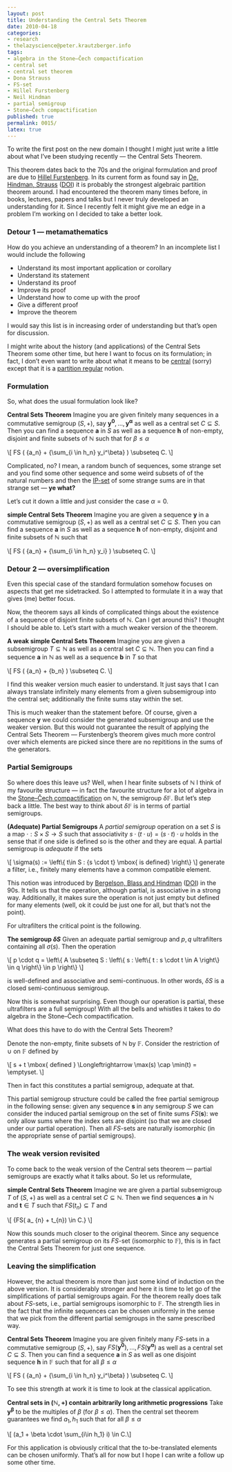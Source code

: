 ```yaml
---
layout: post
title: Understanding the Central Sets Theorem
date: 2010-04-18
categories:
- research
- thelazyscience@peter.krautzberger.info
tags:
- algebra in the Stone–Čech compactification
- central set
- central set theorem
- Dona Strauss
- FS-set
- Hillel Furstenberg
- Neil Hindman
- partial semigroup
- Stone–Čech compactification
published: true
permalink: 0015/
latex: true
---
```


To write the first post on the new domain I thought I might just write a little about what I’ve been studying recently — the Central Sets Theorem.

This theorem dates back to the 70s and the original formulation and proof are due to [Hillel Furstenberg](http://en.wikipedia.org/wiki/Hillel_Furstenberg). In its current form as found say in [De, Hindman, Strauss](http://nhindman.us/research/newcentral.pdf) ([DOI](http://doi.org/10.4064/fm199-2-5)) it is probably the strongest algebraic partition theorem around. I had encountered the theorem many times before, in books, lectures, papers and talks but I never truly developed an understanding for it. Since I recently felt it might give me an edge in a problem I’m working on I decided to take a better look.

### Detour 1 — metamathematics

How do you achieve an understanding of a theorem? In an incomplete list I would include the following

* Understand its most important application or corollary
* Understand its statement
* Understand its proof
* Improve its proof
* Understand how to come up with the proof
* Give a different proof
* Improve the theorem

I would say this list is in increasing order of understanding but that’s open for discussion.

I might write about the history (and applications) of the Central Sets Theorem some other time, but here I want to focus on its formulation; in fact, I don’t even want to write about what it means to be [central](http://en.wikipedia.org/wiki/Partition_regularity) (sorry) except that it is a [partition regular](http://en.wikipedia.org/wiki/Partition_regularity) notion.

### Formulation

So, what does the usual formulation look like?

**Central Sets Theorem**
 Imagine you are given finitely many sequences in a commutative semigroup $(S,+)$, say $\mathbf{y^0}, \ldots, \mathbf{y^\alpha}$ as well as a central set $C \subseteq S$.
 Then you can find a sequence $\mathbf{a}$ in $S$ as well as a sequence $\mathbf{h}$ of non-empty, disjoint and finite subsets of $\mathbb{N}$ such that for $\beta \leq \alpha$

 \\[ FS ( {a_n} + {\sum_{i \in h_n} y_i^\beta} ) \subseteq C. \\]

Complicated, no? I mean, a random bunch of sequences, some strange set and you find some other sequence and some weird subsets of of the natural numbers and then the [IP-set](http://en.wikipedia.org/wiki/IP_set) of some strange sums are in that strange set — **ye what?**

Let’s cut it down a little and just consider the case $\alpha = 0$.

**simple Central Sets Theorem**
 Imagine you are given a sequence $\mathbf{y}$ in a commutative semigroup $(S,+)$ as well as a central set $C \subseteq S$.
 Then you can find a sequence $\mathbf{a}$ in $S$ as well as a sequence $\mathbf{h}$ of non-empty, disjoint and finite subsets of $\mathbb{N}$ such that

 \\[ FS ( {a_n} + {\sum_{i \in h_n} y_i} ) \subseteq C. \\]

### Detour 2 — oversimplification

Even this special case of the standard formulation somehow focuses on aspects that get me sidetracked. So I attempted to formulate it in a way that gives (me) better focus.

Now, the theorem says all kinds of complicated things about the existence of a sequence of disjoint finite subsets of $\mathbb{N}$. Can I get around this? I thought I should be able to. Let’s start with a much weaker version of the theorem.

**A weak simple Central Sets Theorem**
 Imagine you are given a subsemigroup $T \subseteq \mathbb{N}$ as well as a central set $C \subseteq \mathbb{N}$.
 Then you can find a sequence $\mathbf{a}$ in $\mathbb{N}$ as well as a sequence $\mathbf{b}$ in $T$ so that

 \\[ FS ( {a_n} + {b_n} ) \subseteq C. \\]

I find this weaker version much easier to understand. It just says that I can always translate infinitely many elements from a given subsemigroup into the central set; additionally the finite sums stay within the set.

This is much weaker than the statement before. Of course, given a sequence $\mathbf{y}$ we could consider the generated subsemigroup and use the weaker version. But this would not guarantee the result of applying the Central Sets Theorem — Furstenberg’s theorem gives much more control over which elements are picked since there are no repititions in the sums of the generators.

### Partial Semigroups

So where does this leave us? Well, when I hear finite subsets of $\mathbb{N}$ I think of my favourite structure — in fact the favourite structure for a lot of algebra in the [Stone–Čech compactification](http://en.wikipedia.org/wiki/Stone%E2%80%93%C4%8Cech_compactification#Addition_on_the_Stone.E2.80.93.C4.8Cech_compactification_of_the_naturals) on $\mathbb{N}$, the semigroup $\delta \mathbb{F}$. But let’s step back a little. The best way to think about $\delta \mathbb{F}$ is in terms of partial semigroups.

**(Adequate) Partial Semigroups**
 A _partial semigroup_ operation on a set $S$ is a map $\cdot: S \times S \rightarrow S$ such that associativity $s \cdot (t \cdot u) = (s \cdot t) \cdot u$ holds in the sense that if one side is defined so is the other and they are equal. A partial semigroup is _adequate_ if the sets

 \\[
 \sigma(s) := \left\\{ t\in S : {s \cdot t} \mbox{ is defined} \right\\}
 \\]   generate a filter, i.e., finitely many elements have a common compatible element.

This notion was introduced by [Bergelson, Blass and Hindman](http://www.math.lsa.umich.edu/~ablass/bbh.pdf) ([DOI](http://doi.org/10.1112/plms/s3-68.3.449)) in the 90s. It tells us that the operation, although partial, is associative in a strong way. Additionally, it makes sure the operation is not just empty but defined for many elements (well, ok it could be just one for all, but that’s not the point).

For ultrafilters the critical point is the following.

**The semigroup $\delta S$**
 Given an adequate partial semigroup and $p,q$ ultrafilters containing all $\sigma(s)$. Then the operation

 \\[
 p \cdot q = \left\\{ A \subseteq S : \left\\{ s : \left\\{ t : s \cdot t \in A \right\\} \in q \right\\} \in p \right\\}
 \\]

is well-defined and associative and semi-continuous. In other words, $\delta S$ is a closed semi-continuous semigroup.

Now this is somewhat surprising. Even though our operation is partial, these ultrafilters are a full semigroup! With all the bells and whistles it takes to do algebra in the Stone–Čech compactification.

What does this have to do with the Central Sets Theorem?

Denote the non-empty, finite subsets of $\mathbb{N}$ by $\mathbb{F}$. Consider the restriction of $\cup$ on $\mathbb{F}$ defined by

 \\[
 s + t \mbox{ defined } \Longleftrightarrow \max(s) \cap \min(t) = \emptyset.
 \\]

Then in fact this constitutes a partial semigroup, adequate at that.

This partial semigroup structure could be called the free partial semigroup in the following sense: given any sequence $\mathbf{s}$ in any semigroup $S$ we can consider the induced partial semigroup on the set of finite sums ${FS( \mathbf{s} ) }$: we only allow sums where the index sets are disjoint (so that we are closed under our partial operation). Then all $FS$-sets are naturally isomorphic (in the appropriate sense of partial semigroups).

### The weak version revisited

To come back to the weak version of the Central sets theorem — partial semigroups are exactly what it talks about. So let us reformulate,

**simple Central Sets Theorem**
 Imagine we are given a partial subsemigroup $T$ of $(S,+)$ as well as a central set $C \subseteq \mathbb{N}$. Then we find sequences $\mathbf{a}$ in $\mathbb{N}$ and $\mathbf{t} \in T$ such that $FS ( {t_n} ) \subseteq T$ and

 \\[
  {FS( a_ {n} + t_{n}) \in C.}
 \\]

Now this sounds much closer to the original theorem. Since any sequence generates a partial semigroup on its $FS$-set (isomorphic to $\mathbb{F}$), this is in fact the Central Sets Theorem for just one sequence.

### Leaving the simplification

However, the actual theorem is more than just some kind of induction on the above version. It is considerably stronger and here it is time to let go of the simplifications of partial semigroups again. For the theorem really does talk about $FS$-sets, i.e., partial semigroups isomorphic to $\mathbb{F}$. The strength lies in the fact that the infinite sequences can be chosen uniformly in the sense that we pick from the different partial semigroups in the same prescribed way.

**Central Sets Theorem**
 Imagine you are given finitely many $FS$-sets in a commutative semigroup $(S,+)$, say ${FS( {\mathbf{y^0}} )}, {\ldots}, {FS( {\mathbf{y^\alpha}} )}$ as well as a central set $C \subseteq S$.
 Then you can find a sequence $\mathbf{a}$ in $S$ as well as one disjoint sequence $\mathbf{h}$ in $\mathbb{F}$ such that for all $\beta \leq \alpha$

 \\[ FS ( {a_n} + {\sum_{i \in h_n} y_i^\beta} ) \subseteq C. \\]

To see this strength at work it is time to look at the classical application.

**Central sets in $( \mathbb{N},+)$ contain arbitrarily long arithmetic progressions**
 Take $\mathbf{y^\beta}$ to be the multiples of $\beta$ (for $\beta \leq \alpha$). Then the central set theorem guarantees we find $a_1, h_1$ such that for all $\beta \leq \alpha$

 \\[ (a_1 + \beta \cdot \sum_{i\in h_1} i) \in C.\\]

For this application is obviously critical that the to-be-translated elements can be chosen uniformly. That’s all for now but I hope I can write a follow up some other time.
